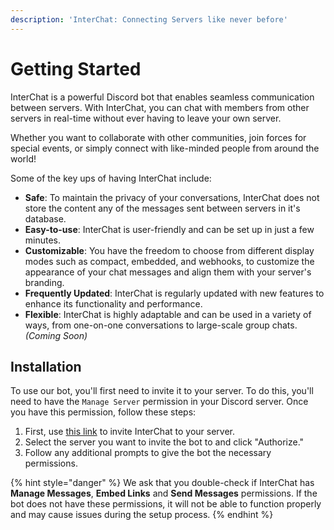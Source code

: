 ```yaml
---
description: 'InterChat: Connecting Servers like never before'
---
```


# Getting Started

InterChat is a powerful Discord bot that enables seamless communication between servers. With InterChat, you can chat with members from other servers in real-time without ever having to leave your own server.

Whether you want to collaborate with other communities, join forces for special events, or simply connect with like-minded people from around the world!

Some of the key ups of having InterChat include:

* **Safe**: To maintain the privacy of your conversations, InterChat does not store the content any of the messages sent between servers in it's database.
* **Easy-to-use**: InterChat is user-friendly and can be set up in just a few minutes.
* **Customizable**: You have the freedom to choose from different display modes such as compact, embedded, and webhooks, to customize the appearance of your chat messages and align them with your server's branding.
* **Frequently Updated**: InterChat is regularly updated with new features to enhance its functionality and performance.
* **Flexible**: InterChat is highly adaptable and can be used in a variety of ways, from one-on-one conversations to large-scale group chats. _(Coming Soon)_

## Installation

To use our bot, you'll first need to invite it to your server. To do this, you'll need to have the `Manage Server` permission in your Discord server. Once you have this permission, follow these steps:

1. First, use [this link](https://dsc.gg/interchat) to invite InterChat to your server.
2. Select the server you want to invite the bot to and click "Authorize."
3. Follow any additional prompts to give the bot the necessary permissions.

{% hint style="danger" %}
We ask that you double-check if InterChat has **Manage Messages**, **Embed Links** and **Send Messages** permissions. If the bot does not have these permissions, it will not be able to function properly and may cause issues during the setup process.
{% endhint %}
